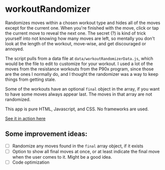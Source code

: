 # workoutRandomizer
Randomizes moves within a chosen workout type and hides all of the moves except for the current one. When you're finished with the move, click or tap the current move to reveal the next one. The secret (?) is kind of trick yourself into not knowing how many moves are left, so mentally you don't look at the length of the workout, move-wise, and get discouraged or annoyed.

The script pulls from a data file at `data/workoutRandomizerData.js`, which would be the file to edit to customize for your workout. I used a lot of the moves from the resistance workouts from the P90x program, since those are the ones I normally do, and I thought the randomizer was a way to keep things from getting stale.

Some of the workouts have an optional `final` object in the array, if you want to have some moves always appear last. The moves in that array are not randomized.

This app is pure HTML, Javascript, and CSS. No frameworks are used.

[See it in action here](https://jdinitto.github.io/workoutRandomizer/)

## Some improvement ideas:
- [ ] Randomize any moves found in the `final` array object, if it exists
- [ ] Option to show all final moves at once, or at least indicate the final move when the user comes to it. Might be a good idea.
- [ ] Code optimization
